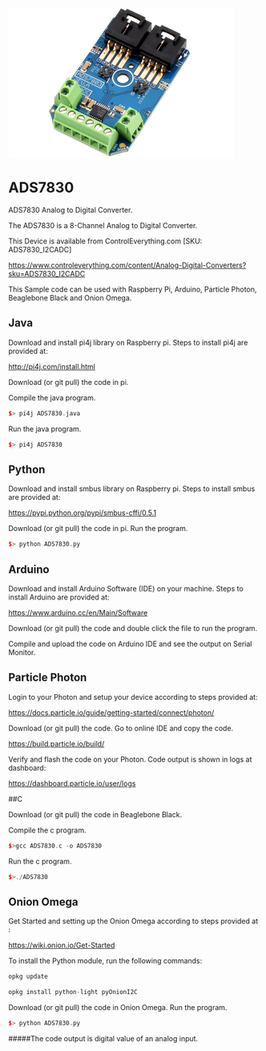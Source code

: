 [![ADS7830](ADS7830_I2CADC.png)](https://www.controleverything.com/content/Analog-Digital-Converters?sku=ADS7830_I2CADC)
# ADS7830
ADS7830 Analog to Digital Converter.

The ADS7830 is a 8-Channel Analog to Digital Converter.

This Device is available from ControlEverything.com [SKU: ADS7830_I2CADC]

https://www.controleverything.com/content/Analog-Digital-Converters?sku=ADS7830_I2CADC

This Sample code can be used with Raspberry Pi, Arduino, Particle Photon, Beaglebone Black and Onion Omega.

## Java
Download and install pi4j library on Raspberry pi. Steps to install pi4j are provided at:

http://pi4j.com/install.html

Download (or git pull) the code in pi.

Compile the java program.
```cpp
$> pi4j ADS7830.java
```

Run the java program.
```cpp
$> pi4j ADS7830
```

## Python
Download and install smbus library on Raspberry pi. Steps to install smbus are provided at:

https://pypi.python.org/pypi/smbus-cffi/0.5.1

Download (or git pull) the code in pi. Run the program.

```cpp
$> python ADS7830.py
```

## Arduino
Download and install Arduino Software (IDE) on your machine. Steps to install Arduino are provided at:

https://www.arduino.cc/en/Main/Software

Download (or git pull) the code and double click the file to run the program.

Compile and upload the code on Arduino IDE and see the output on Serial Monitor.


## Particle Photon

Login to your Photon and setup your device according to steps provided at:

https://docs.particle.io/guide/getting-started/connect/photon/

Download (or git pull) the code. Go to online IDE and copy the code.

https://build.particle.io/build/

Verify and flash the code on your Photon. Code output is shown in logs at dashboard:

https://dashboard.particle.io/user/logs


##C

Download (or git pull) the code in Beaglebone Black.

Compile the c program.
```cpp
$>gcc ADS7830.c -o ADS7830
```
Run the c program.
```cpp
$>./ADS7830
```

## Onion Omega

Get Started and setting up the Onion Omega according to steps provided at :

https://wiki.onion.io/Get-Started

To install the Python module, run the following commands:
```cpp
opkg update
```
```cpp
opkg install python-light pyOnionI2C
```

Download (or git pull) the code in Onion Omega. Run the program.

```cpp
$> python ADS7830.py
```

#####The code output is digital value of an analog input.

